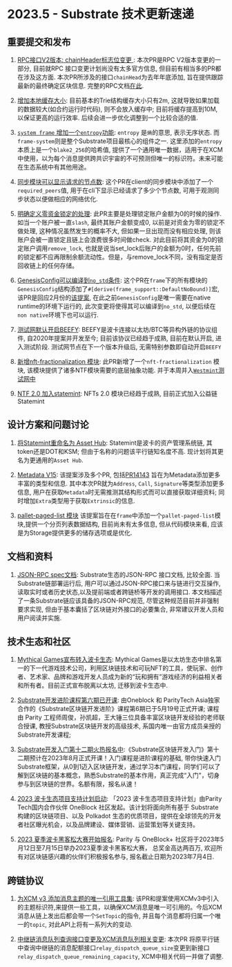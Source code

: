 # 2023.5 - Substrate 技术更新速递

## 重要提交和发布

1. [RPC接口V2版本: chainHeader标志位变更 ](https://github.com/paritytech/substrate/pull/14244): 本次PR是RPC V2版本变更的一部分, 目前就RPC 接口变更计划尚没有太多官方信息, 但目前有相当多的PR都在涉及这方面. 本次PR所涉及的接口`chainHead`为去年年底添加, 旨在提供跟踪最新的最终确定区块信息. 完整的RPC文档[在此](https://paritytech.github.io/json-rpc-interface-spec/).

2. [增加本地缓存大小](https://github.com/paritytech/substrate/pull/14191): 目前基本的Trie结构缓存大小只有2m, 这就导致如果加载的数据较大(如合约运行时代码), 则不会放入缓存中; 目前将缓存提高到10M, 以保证更高的运行效率. 后续会进一步优化调整到一个比较合适的值. 

3. [`system frame` 增加一个`entropy`功能](https://github.com/paritytech/substrate/pull/14149): `entropy` 是`熵`的意思, 表示无序状态. 而`frame-system`则是整个Substrate项目最核心的组件之一. 这里添加的`entropy`本质上是一个`blake2_256`的哈希值, 提供了一个通用唯一数据，适用于在XCM中使用，以为每个消息提供跨共识宇宙的不可预测但唯一的标识符。未来可能在生态系统中有其他用途。

4. [同步模块可以显示请求的节点数](https://github.com/paritytech/substrate/pull/14190): 这个PR在client的同步模块中添加了一个` required_peers`值, 用于在cli下显示已经请求了多少个节点数, 可用于观测同步状态以便做相应的网络优化.

5. [明确定义零资金锁定的处理](https://github.com/paritytech/substrate/pull/14144): 此PR主要是处理锁定账户金额为0的时候的操作. 如当一个账户被一直`slash`, 最终其账户金额变成0, 以前是对资金为零的锁定不做处理, 这种情况虽然发生的概率不大, 但如果一旦出现而没有相应处理, 则该账户会被一直锁定且链上会浪费很多时间做check. 对此目前将其资金为0的锁定账户调用`remove_lock`, 也就是说当set_lock后账户的金额为0时，任何先前的锁定都不应再限制余额流动性。但是，与remove_lock不同，没有指定是否回收链上的任何存储。

6. [GenesisConfig可以编译到`no_std`条件](https://github.com/paritytech/substrate/pull/14108): 这个PR在`frame`下的所有模块的`GenesisConfig`结构添加了`#[derive(frame_support::DefaultNoBound)]`宏, 该PR是回应2月份的[该提案](https://github.com/paritytech/substrate/issues/13334), 在此之前`GenesisConfig`是唯一需要在native runtime的环境下运行的, 此次变更将使得其可以编译到`no_std`, 以便后续在`non native`环境下也可以运行. 

7. [测试网默认开启BEEFY](https://github.com/paritytech/polkadot/pull/7293): BEEFY是波卡连接以太坊/BTC等异构外链的协议组件, 自2020年提案并开发至今; 目前该协议已经趋于成熟, 目前在默认开启, 进入测试阶段. 测试网节点在下一个版本升级后, 无需特别参数即自动开启`BEEFY` 

8. [新增nft-fractionalization 模块](https://github.com/paritytech/substrate/pull/12565): 此PR新增了一个`nft-fractionalization` 模块, 该模块提供了诸多NTF模块需要的底层抽象功能. 并于本周并入[`Westmint`测试网中](https://github.com/paritytech/cumulus/pull/2600)

9. [NTF 2.0 加入statemint](https://github.com/paritytech/cumulus/pull/2595): NFTs 2.0 模块已经趋于成熟, 目前正式加入公益链Statemint

## 设计方案和问题讨论

1. [将Statemint重命名为 Asset Hub](https://github.com/paritytech/substrate/issues/13982): Statemint是波卡的资产管理系统链, 其token还是DOT和KSM; 但由于名称的问题该平行链知名度不高. 现计划将其更名为更通用的`Asset Hub`.   

2. [Metadata V15](https://github.com/paritytech/substrate/pull/14123): 该提案涉及多个PR, 包括[PR14143](https://github.com/paritytech/substrate/pull/14143) 旨在为Metadata添加更多丰富的类型和信息. 其中本次PR就为`Address`, `Call`, `Signature`等类型添加更多信息, 用户在获取`Metadata`时无需推测其结构形式而可以直接获取详细资料; 同时增加`Extra`类型用于获取`Extrinsic`的信息.

3. [pallet-paged-list 模块](https://github.com/paritytech/substrate/pull/14120) 该提案旨在在`frame`中添加一个`pallet-paged-list`模块,提供一个分页列表数据结构, 目前尚未有太多信息, 但从代码模块来看, 应该是为Storage提供更多的储存选项或是优化.


## 文档和资料

1. [JSON-RPC spec文档](https://paritytech.github.io/json-rpc-interface-spec/): Substrate生态的JSON-RPC 接口文档, 比较全面. 当Substrate链部署运行后, 用户可以通过JSON-RPC接口来与链进行交互操作, 读取实时或者历史状态,以及提前端或者跨链桥等开发的调用接口. 本文档描述了一条Substrate链应该具备的JSON-RPC规范, 尽管这种规范目前并非强制要求实现, 但由于基本囊括了区块链对外接口的必要集合, 非常建议开发人员和用户阅读并实施. 


## 技术生态和社区

1. [Mythical Games宣布转入波卡生态](https://polkadot.network/blog/polkadot-and-mythical-games/): Mythical Games是以太坊生态中排名第一的下一代游戏技术公司，利用区块链技术和可玩NFT的工具，使玩家、创作者、艺术家、品牌和游戏开发人员成为新的“玩和拥有”游戏经济的利益相关者和所有者。目前正式宣布脱离以太坊, 迁移到波卡生态中. 

2. [Substrate开发进阶课程第六期已开课](https://mp.weixin.qq.com/s/ep6J7lv09BWlBnRDDQScxg): 由Oneblock 和 ParityTech Asia独家合作的《Substrate区块链开发进阶》课程第6期已于5月19号正式开课; 课程由 Parity 工程师周俊，孙凯超，王大锤三位具备丰富区块链开发经验的老师联合授课, 教授Substrate区块链开发的高级技术, 系国内唯一由官方成员亲授的Substrate开发课程;   

3. [Substrate开发入门第十二期火热报名中](https://jhp.xet.tech/s/njhiE):《Substrate区块链开发入门》第十二期预计在2023年8月正式开课！入门课程是进阶课程的基础, 带你快速入门Substrate框架，从0到1迈入区块链开发，通过学习本门课程，同学们可以了解到区块链的基本概念，熟悉Substrate的基本作用，真正完成“入门"，切身参与到区块链的世界。名额有限，报名从速！

4. [2023 波卡生态项目支持计划启动](https://mp.weixin.qq.com/s/JMe7oXIRCMp-08oUzLZy0Q): 「2023 波卡生态项目支持计划」由Parity Tech国内合作伙伴 OneBlock 社区发起。该计划将面向所有基于 Substrate 构建的区块链项目、以及 Polkadot 生态的优质项目，提供在全球领先的开发者社区曝光机会，以及品牌建设、媒体营销、运营策划等关键支持。

5. [2023 夏季波卡黑客松大赛开始报名](https://mp.weixin.qq.com/s/KGkTkcRh7dO1UmB8REKMtw): Parity 与 OneBlock+ 社区将于2023年5月12日至7月15日举办2023夏季波卡黑客松大赛， 总奖金高达两百万, 欢迎所有对区块链感兴趣的伙伴们积极报名参与, 报名截止日期为2023年7月4日.

## 跨链协议

1. [为XCM v3 添加消息主题的唯一引用工具集](https://github.com/paritytech/polkadot/pull/7234): 该PR和提案使用XCMv3中引入的主题标识符,来提供一些工具，以确保XCM消息是唯一可引用的。今后XCM消息从链上发出后都会带一个`SetTopic`的指令, 并且每个消息都将归属一个唯一的`topic`, 对此API上将有一系列大的变动. 

2. [中继链消息队列查询接口变更及XCM消息队列相关变更](https://github.com/paritytech/cumulus/pull/2608): 本次PR 将原平行链中查询中继链的消息配额接口`relay_dispatch_queue_size`变更到新接口`relay_dispatch_queue_remaining_capacity`, XCM中相关代码一并做了调整.
